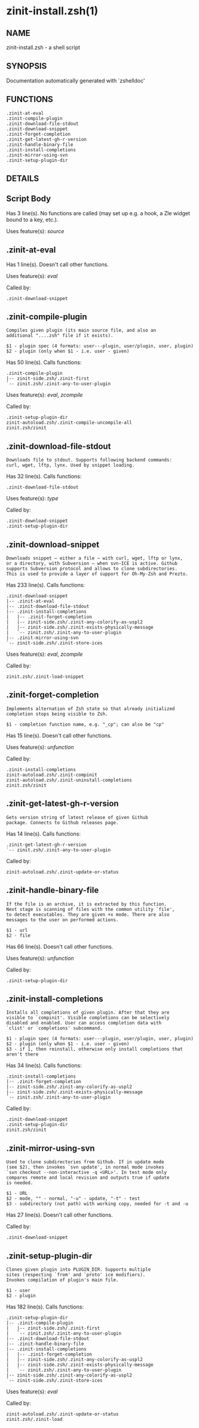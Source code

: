 zinit-install.zsh(1)
======================

NAME
----
zinit-install.zsh - a shell script

SYNOPSIS
--------
Documentation automatically generated with \`zshelldoc'

FUNCTIONS
---------

```text
.zinit-at-eval
.zinit-compile-plugin
.zinit-download-file-stdout
.zinit-download-snippet
.zinit-forget-completion
.zinit-get-latest-gh-r-version
.zinit-handle-binary-file
.zinit-install-completions
.zinit-mirror-using-svn
.zinit-setup-plugin-dir
```

DETAILS
-------

## Script Body

Has 3 line(s). No functions are called (may set up e.g. a hook, a Zle widget bound to a key, etc.).

Uses feature(s): _source_

## .zinit-at-eval

Has 1 line(s). Doesn't call other functions.

Uses feature(s): _eval_

Called by:

```text
.zinit-download-snippet
```

## .zinit-compile-plugin

```text 
Compiles given plugin (its main source file, and also an
additional "....zsh" file if it exists).

$1 - plugin spec (4 formats: user---plugin, user/plugin, user, plugin)
$2 - plugin (only when $1 - i.e. user - given)
```

Has 50 line(s). Calls functions:

```text
.zinit-compile-plugin
|-- zinit-side.zsh/.zinit-first
`-- zinit.zsh/.zinit-any-to-user-plugin
```

Uses feature(s): _eval_, _zcompile_

Called by:

```text
.zinit-setup-plugin-dir
zinit-autoload.zsh/.zinit-compile-uncompile-all
zinit.zsh/zinit
```

## .zinit-download-file-stdout

```text 
Downloads file to stdout. Supports following backend commands:
curl, wget, lftp, lynx. Used by snippet loading.
```

Has 32 line(s). Calls functions:

```text
.zinit-download-file-stdout
```

Uses feature(s): _type_

Called by:

```text
.zinit-download-snippet
.zinit-setup-plugin-dir
```

## .zinit-download-snippet

```text
Downloads snippet – either a file – with curl, wget, lftp or lynx,
or a directory, with Subversion – when svn-ICE is active. Github
supports Subversion protocol and allows to clone subdirectories.
This is used to provide a layer of support for Oh-My-Zsh and Prezto.
```

Has 233 line(s). Calls functions:

```text
.zinit-download-snippet
|-- .zinit-at-eval
|-- .zinit-download-file-stdout
|-- .zinit-install-completions
|   |-- .zinit-forget-completion
|   |-- zinit-side.zsh/.zinit-any-colorify-as-uspl2
|   |-- zinit-side.zsh/.zinit-exists-physically-message
|   `-- zinit.zsh/.zinit-any-to-user-plugin
|-- .zinit-mirror-using-svn
`-- zinit-side.zsh/.zinit-store-ices
```

Uses feature(s): _eval_, _zcompile_

Called by:

```text
zinit.zsh/.zinit-load-snippet
```

## .zinit-forget-completion

```text 
Implements alternation of Zsh state so that already initialized
completion stops being visible to Zsh.

$1 - completion function name, e.g. "_cp"; can also be "cp"
```

Has 15 line(s). Doesn't call other functions.

Uses feature(s): _unfunction_

Called by:

```text
.zinit-install-completions
zinit-autoload.zsh/.zinit-compinit
zinit-autoload.zsh/.zinit-uninstall-completions
zinit.zsh/zinit
```

## .zinit-get-latest-gh-r-version

```text 
Gets version string of latest release of given Github
package. Connects to Github releases page.
```

Has 14 line(s). Calls functions:

```text
.zinit-get-latest-gh-r-version
`-- zinit.zsh/.zinit-any-to-user-plugin
```

Called by:

```text
zinit-autoload.zsh/.zinit-update-or-status
```

## .zinit-handle-binary-file

```text 
If the file is an archive, it is extracted by this function.
Next stage is scanning of files with the common utility `file',
to detect executables. They are given +x mode. There are also
messages to the user on performed actions.

$1 - url
$2 - file
```

Has 66 line(s). Doesn't call other functions.

Uses feature(s): _unfunction_

Called by:

```text
.zinit-setup-plugin-dir
```

## .zinit-install-completions

```text 
Installs all completions of given plugin. After that they are
visible to `compinit'. Visible completions can be selectively
disabled and enabled. User can access completion data with
`clist' or `completions' subcommand.

$1 - plugin spec (4 formats: user---plugin, user/plugin, user, plugin)
$2 - plugin (only when $1 - i.e. user - given)
$3 - if 1, then reinstall, otherwise only install completions that aren't there
```

Has 34 line(s). Calls functions:

```text
.zinit-install-completions
|-- .zinit-forget-completion
|-- zinit-side.zsh/.zinit-any-colorify-as-uspl2
|-- zinit-side.zsh/.zinit-exists-physically-message
`-- zinit.zsh/.zinit-any-to-user-plugin
```

Called by:

```text
.zinit-download-snippet
.zinit-setup-plugin-dir
zinit.zsh/zinit
```

## .zinit-mirror-using-svn

```text
Used to clone subdirectories from Github. If in update mode
(see $2), then invokes `svn update', in normal mode invokes
`svn checkout --non-interactive -q <URL>'. In test mode only
compares remote and local revision and outputs true if update
is needed.

$1 - URL
$2 - mode, "" - normal, "-u" - update, "-t" - test
$3 - subdirectory (not path) with working copy, needed for -t and -u
```

Has 27 line(s). Doesn't call other functions.

Called by:

```text
.zinit-download-snippet
```

## .zinit-setup-plugin-dir

```text 
Clones given plugin into PLUGIN_DIR. Supports multiple
sites (respecting `from' and `proto' ice modifiers).
Invokes compilation of plugin's main file.

$1 - user
$2 - plugin
```

Has 182 line(s). Calls functions:

```text
.zinit-setup-plugin-dir
|-- .zinit-compile-plugin
|   |-- zinit-side.zsh/.zinit-first
|   `-- zinit.zsh/.zinit-any-to-user-plugin
|-- .zinit-download-file-stdout
|-- .zinit-handle-binary-file
|-- .zinit-install-completions
|   |-- .zinit-forget-completion
|   |-- zinit-side.zsh/.zinit-any-colorify-as-uspl2
|   |-- zinit-side.zsh/.zinit-exists-physically-message
|   `-- zinit.zsh/.zinit-any-to-user-plugin
|-- zinit-side.zsh/.zinit-any-colorify-as-uspl2
`-- zinit-side.zsh/.zinit-store-ices
```

Uses feature(s): _eval_

Called by:

```text
zinit-autoload.zsh/.zinit-update-or-status
zinit.zsh/.zinit-load
```

